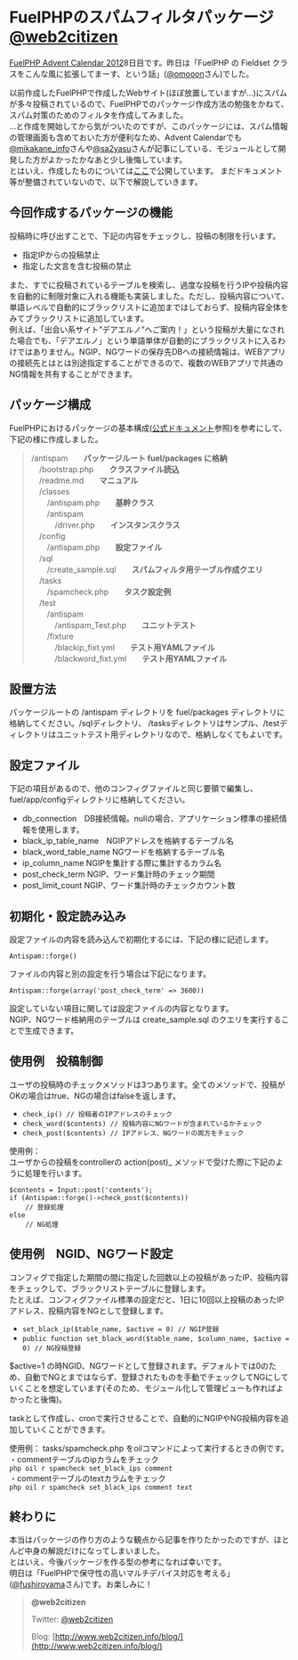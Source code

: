 FuelPHPのスパムフィルタパッケージ [@web2citizen](https://twitter.com/web2citizen)
=================================

[FuelPHP Advent Calendar 2012](http://atnd.org/events/33753)8日目です。昨日は「FuelPHP の Fieldset クラスをこんな風に拡張してまーす、という話」([@omooon](https://twitter.com/@omoon)さん)でした。

以前作成したFuelPHPで作成したWebサイト(ほぼ放置していますが…)にスパムが多々投稿されているので、FuelPHPでのパッケージ作成方法の勉強をかねて、スパム対策のためのフィルタを作成してみました。  
…と作成を開始してから気がついたのですが、このパッケージには、スパム情報の管理画面も含めておいた方が便利なため、Advent Calendarでも[@mikakane\_info](https://twitter.com/@mikakane_info)さんや[@sa2yasu](https://twitter.com/@sa2yasu)さんが記事にしている、モジュールとして開発した方がよかったかなあと少し後悔しています。  
 とはいえ、作成したものについては[ここ](https://github.com/web2citizen/antispam)で公開しています。 まだドキュメント等が整備されていないので、以下で解説していきます。

今回作成するパッケージの機能
----------------------------

投稿時に呼び出すことで、下記の内容をチェックし、投稿の制限を行います。

-   指定IPからの投稿禁止
-   指定した文言を含む投稿の禁止

また、すでに投稿されているテーブルを検索し、過度な投稿を行うIPや投稿内容を自動的に制限対象に入れる機能も実装しました。ただし、投稿内容について、単語レベルで自動的にブラックリストに追加まではしておらず、投稿内容全体をみてブラックリストに追加しています。  
 例えば、「出会い系サイト”デアエルノ”へご案内！」という投稿が大量になされた場合でも、「デアエルノ」という単語単体が自動的にブラックリストに入るわけではありません。NGIP、NGワードの保存先DBへの接続情報は、WEBアプリの接続先とはとは別途指定することができるので、複数のWEBアプリで共通のNG情報を共有することができます。

パッケージ構成
--------------

FuelPHPにおけるパッケージの基本構成([公式ドキュメント](http://fuelphp.com/docs/general/packages.html)参照)を参考にして、下記の様に作成しました。

>/antispam　　**パッケージルート fuel/packages に格納**  
 　/bootstrap.php　　**クラスファイル読込**  
 　/readme.md　　**マニュアル**  
 　/classes  
 　　/antispam.php　　**基幹クラス**  
 　　/antispam  
 　　　/driver.php　　**インスタンスクラス**  
 　/config  
 　　/antispam.php　　**設定ファイル**  
 　/sql  
 　　/create\_sample.sql　　**スパムフィルタ用テーブル作成クエリ**  
 　/tasks  
 　　/spamcheck.php　　**タスク設定例**  
 　/test  
 　　/antispam  
 　　　/antispam\_Test.php　　**ユニットテスト**  
 　　/fixture  
 　　　/blackip\_fixt.yml　　**テスト用YAMLファイル**  
 　　　/blackword\_fixt.yml　　**テスト用YAMLファイル**

設置方法
--------

パッケージルートの /antispam ディレクトリを fuel/packages ディレクトリに格納してください。/sqlディレクトリ、 /tasksディレクトリはサンプル、/testディレクトリはユニットテスト用ディレクトリなので、格納しなくてもよいです。

設定ファイル
------------

下記の項目があるので、他のコンフィグファイルと同じ要領で編集し、fuel/app/configディレクトリに格納してください。

-   db\_connection　DB接続情報。nullの場合、アプリケーション標準の接続情報を使用します。
-   black\_ip\_table\_name　NGIPアドレスを格納するテーブル名
-   black\_word\_table\_name NGワードを格納するテーブル名
-   ip\_column\_name NGIPを集計する際に集計するカラム名
-   post\_check\_term NGIP、ワード集計時のチェック期間
-   post\_limit\_count NGIP、ワード集計時のチェックカウント数

初期化・設定読み込み
--------------------

設定ファイルの内容を読み込んで初期化するには、下記の様に記述します。

	Antispam::forge()

ファイルの内容と別の設定を行う場合は下記になります。

	Antispam::forge(array('post_check_term' => 3600))

設定していない項目に関しては設定ファイルの内容となります。  
NGIP、NGワード格納用のテーブルは create\_sample.sql のクエリを実行することで生成できます。

使用例　投稿制御
----------------

ユーザの投稿時のチェックメソッドは3つあります。全てのメソッドで、投稿がOKの場合はtrue、NGの場合はfalseを返します。

- `check_ip() // 投稿者のIPアドレスのチェック`
- `check_word($contents) // 投稿内容にNGワードが含まれているかチェック`
- `check_post($contents) // IPアドレス、NGワードの両方をチェック`

使用例：  
 ユーザからの投稿をcontrollerの action(post)\_ メソッドで受けた際に下記のように処理を行います。

~~~
$contents = Input::post('contents');
if (Antispam::forge()->check_post($contents))
    // 登録処理
else
    // NG処理
~~~

使用例　NGID、NGワード設定
-------------------------

コンフィグで指定した期間の間に指定した回数以上の投稿があったIP、投稿内容をチェックして、ブラックリストテーブルに登録します。  
 たとえば、コンフィグファイル標準の設定だと、1日に10回以上投稿のあったIPアドレス、投稿内容をNGとして登録します。  

- `set_black_ip($table_name, $active = 0) // NGIP登録`
- `public function set_black_word($table_name, $column_name, $active = 0) // NG投稿登録`

$active=1 の時NGID、NGワードとして登録されます。デフォルトでは0のため、自動でNGとまではならず、登録されたものを手動でチェックしてNGにしていくことを想定しています(そのため、モジュール化して管理ビューも作ればよかったと後悔)。

taskとして作成し、cronで実行させることで、自動的にNGIPやNG投稿内容を追加していくことができます。

使用例： tasks/spamcheck.php をoilコマンドによって実行するときの例です。  
・commentテーブルのipカラムをチェック  
`php oil r spamcheck set_black_ips comment`  
・commentテーブルのtextカラムをチェック  
`php oil r spamcheck set_black_ips comment text`

終わりに
--------

本当はパッケージの作り方のような観点から記事を作りたかったのですが、ほとんど中身の解説だけになってしまいました。  
 とはいえ、今後パッケージを作る型の参考になれば幸いです。  
 明日は「FuelPHPで保守性の高いマルチデバイス対応を考える」([@fushiroyama](https://twitter.com/fushiroyama)さん)です。お楽しみに！

>**@web2citizen**
>
>
>
>Twitter: [@web2citizen](https://twitter.com/web2citizen)
>
>Blog: [http://www.web2citizen.info/blog/](http://www.web2citizen.info/blog/)

